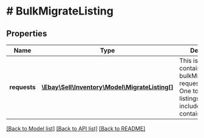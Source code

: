 # # BulkMigrateListing

## Properties

Name | Type | Description | Notes
------------ | ------------- | ------------- | -------------
**requests** | [**\Ebay\Sell\Inventory\Model\MigrateListing[]**](MigrateListing.md) | This is the base container of the bulkMigrateListings request payload. One to five eBay listings will be included under this container. | [optional]

[[Back to Model list]](../../README.md#models) [[Back to API list]](../../README.md#endpoints) [[Back to README]](../../README.md)
